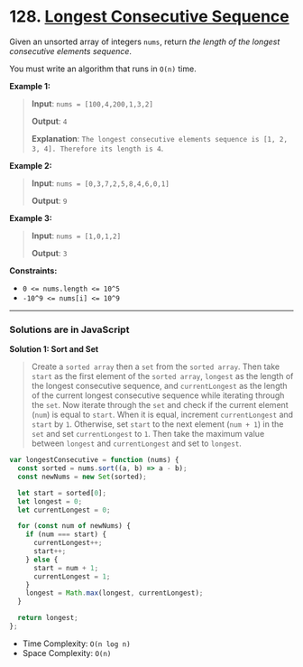 # 128. [Longest Consecutive Sequence](https://leetcode.com/problems/longest-consecutive-sequence/description/)

Given an unsorted array of integers `nums`, return _the length of the longest consecutive elements sequence_.

You must write an algorithm that runs in `O(n)` time.

**Example 1:**

> **Input**: `nums = [100,4,200,1,3,2]`
>
> **Output**: `4`
>
> **Explanation**: `The longest consecutive elements sequence is [1, 2, 3, 4]. Therefore its length is 4`.

**Example 2:**

> **Input**: `nums = [0,3,7,2,5,8,4,6,0,1]`
>
> **Output**: `9`

**Example 3:**

> **Input**: `nums = [1,0,1,2]`
>
> **Output**: `3`

**Constraints:**

- `0 <= nums.length <= 10^5`
- `-10^9 <= nums[i] <= 10^9`

---

### Solutions are in JavaScript

**Solution 1: Sort and Set**

> Create a `sorted array` then a `set` from the `sorted array`. Then take `start` as the first element of the `sorted array`, `longest` as the length of the longest consecutive sequence, and `currentLongest` as the length of the current longest consecutive sequence while iterating through the `set`. Now iterate through the `set` and check if the current element (`num`) is equal to `start`. When it is equal, increment `currentLongest` and `start` by `1`. Otherwise, set `start` to the next element (`num + 1`) in the `set` and set `currentLongest` to `1`. Then take the maximum value between `longest` and `currentLongest` and set to `longest`.

```js
var longestConsecutive = function (nums) {
  const sorted = nums.sort((a, b) => a - b);
  const newNums = new Set(sorted);

  let start = sorted[0];
  let longest = 0;
  let currentLongest = 0;

  for (const num of newNums) {
    if (num === start) {
      currentLongest++;
      start++;
    } else {
      start = num + 1;
      currentLongest = 1;
    }
    longest = Math.max(longest, currentLongest);
  }

  return longest;
};
```

- Time Complexity: `O(n log n)`
- Space Complexity: `O(n)`
